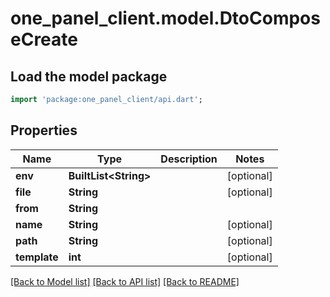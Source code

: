 # one_panel_client.model.DtoComposeCreate

## Load the model package
```dart
import 'package:one_panel_client/api.dart';
```

## Properties
Name | Type | Description | Notes
------------ | ------------- | ------------- | -------------
**env** | **BuiltList&lt;String&gt;** |  | [optional] 
**file** | **String** |  | [optional] 
**from** | **String** |  | 
**name** | **String** |  | [optional] 
**path** | **String** |  | [optional] 
**template** | **int** |  | [optional] 

[[Back to Model list]](../README.md#documentation-for-models) [[Back to API list]](../README.md#documentation-for-api-endpoints) [[Back to README]](../README.md)


